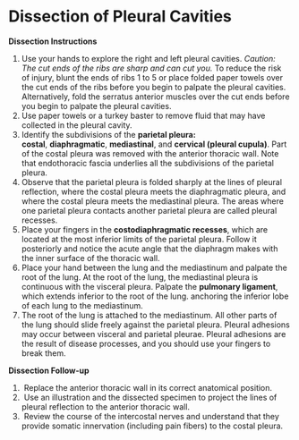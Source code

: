 # Dissection of Pleural Cavities

**Dissection Instructions**

1. Use your hands to explore the right and left pleural cavities. *Caution: The cut ends of the ribs are sharp and can cut you.* To reduce the risk of injury, blunt the ends of ribs 1 to 5 or place folded paper towels over the cut ends of the ribs before you begin to palpate the pleural cavities. Alternatively, fold the serratus anterior muscles over the cut ends before you begin to palpate the pleural cavities.
2. Use paper towels or a turkey baster to remove fluid that may have collected in the pleural cavity.
3. Identify the subdivisions of the **parietal pleura: costal**, **diaphragmatic**, **mediastinal**, and **cervical (pleural cupula)**. Part of the costal pleura was removed with the anterior thoracic wall. Note that endothoracic fascia underlies all the subdivisions of the parietal pleura.
4. Observe that the parietal pleura is folded sharply at the lines of pleural reflection, where the costal pleura meets the diaphragmatic pleura, and where the costal pleura meets the mediastinal pleura. The areas where one parietal pleura contacts another parietal pleura are called pleural recesses.
5. Place your fingers in the **costodiaphragmatic recesses**, which are located at the most inferior limits of the parietal pleura. Follow it posteriorly and notice the acute angle that the diaphragm makes with the inner surface of the thoracic wall.
6. Place your hand between the lung and the mediastinum and palpate the root of the lung. At the root of the lung, the mediastinal pleura is continuous with the visceral pleura. Palpate the **pulmonary ligament**, which extends inferior to the root of the lung. anchoring the inferior lobe of each lung to the mediastinum.
7. The root of the lung is attached to the mediastinum. All other parts of the lung should slide freely against the parietal pleura. Pleural adhesions may occur between visceral and parietal pleurae. Pleural adhesions are the result of disease processes, and you should use your fingers to break them.

****Dissection Follow-up****

1.  Replace the anterior thoracic wall in its correct anatomical position.
2.  Use an illustration and the dissected specimen to project the lines of pleural reflection to the anterior thoracic wall.
3.  Review the course of the intercostal nerves and understand that they provide somatic innervation (including pain fibers) to the costal pleura.
